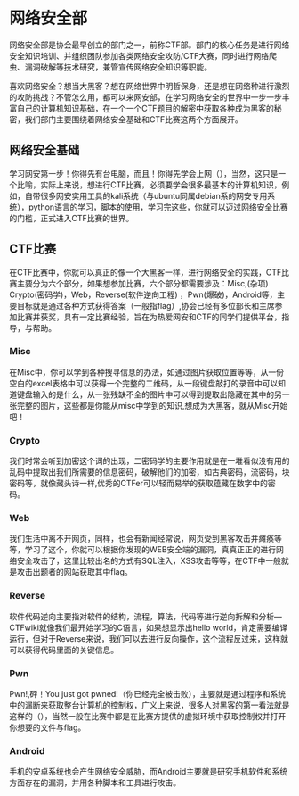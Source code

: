 # 网络安全部

网络安全部是协会最早创立的部门之一，前称CTF部。部门的核心任务是进行网络安全知识培训、并组织团队参加各类网络安全攻防/CTF大赛，同时进行网络爬虫、漏洞破解等技术研究，兼管宣传网络安全知识等职能。

喜欢网络安全？想当大黑客？想在网络世界中明哲保身，还是想在网络种进行激烈的攻防挑战？不管怎么用，都可以来网安部，在学习网络安全的世界中一步一步丰富自己的计算机知识基础，在一个一个CTF题目的解密中获取各种成为黑客的秘密，我们部门主要围绕着网络安全基础和CTF比赛这两个方面展开。

## 网络安全基础

学习网安第一步！你得先有台电脑，而且！你得先学会上网（），当然，这只是一个比喻，实际上来说，想进行CTF比赛，必须要学会很多最基本的计算机知识，例如，自带很多网安实用工具的kali系统（与ubuntu同属debian系的网安专用系统），python语言的学习，脚本的使用，学习完这些，你就可以迈过网络安全比赛的门槛，正式进入CTF比赛的世界。

## CTF比赛

在CTF比赛中，你就可以真正的像一个大黑客一样，进行网络安全的实践，CTF比赛主要分为六个部分，如果想参加比赛，六个部分都需要涉及：Misc,(杂项) Crypto(密码学)，Web，Reverse(软件逆向工程) ，Pwn(爆破)，Android等，主要目标就是通过各种方式获得答案（一般指flag）,协会已经有多位部长和主席参加比赛并获奖，具有一定比赛经验，旨在为热爱网安和CTF的同学们提供平台，指导，与帮助。

### Misc

在Misc中，你可以学到各种搜寻信息的办法，如通过图片获取位置等等，从一份空白的excel表格中可以获得一个完整的二维码，从一段键盘敲打的录音中可以知道键盘输入的是什么，从一张残缺不全的图片中可以得到提取出隐藏在其中的另一张完整的图片，这些都是你能从misc中学到的知识,想成为大黑客，就从Misc开始吧！

### Crypto

我们时常会听到加密这个词的出现，二密码学的主要作用就是在一堆看似没有用的乱码中提取出我们所需要的信息密码，破解他们的加密，如古典密码，流密码，块密码等，就像藏头诗一样,优秀的CTFer可以轻而易举的获取蕴藏在数字中的密码。

### Web

我们生活中离不开网页，同样，也会有新闻经常说，网页受到黑客攻击并瘫痪等等，学习了这个，你就可以根据你发现的WEB安全端的漏洞，真真正正的进行网络安全攻击了，这里比较出名的方式有SQL注入，XSS攻击等等，在CTF中一般就是攻击出题者的网站获取其中flag。

### Reverse

软件代码逆向主要指对软件的结构，流程，算法，代码等进行逆向拆解和分析—CTFwiki就像我们最开始学习的C语言，如果想显示出hello world，肯定需要编译运行，但对于Reverse来说，我们可以去进行反向操作，这个流程反过来，这样就可以获得代码里面的关键信息。

### Pwn

Pwn!,砰！You just got pwned!（你已经完全被击败），主要就是通过程序和系统中的漏断来获取整台计算机的控制权，广义上来说，很多人对黑客的第一看法就是这样的（），当然一般在比赛中都是在比赛方提供的虚拟环境中获取控制权并打开你想要的文件与flag。

### Android

手机的安卓系统也会产生网络安全威胁，而Android主要就是研究手机软件和系统方面存在的漏洞，并用各种脚本和工具进行攻击。
